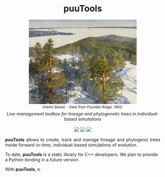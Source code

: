 <h1 align="center">puuTools</h1>
<p align="center">
<kbd>
<img src="pic.jpg" width=350>
</kbd>
<br/>
<sup>(Helmi Biese) - View from Pyynikki Ridge, 1900.</sup>
<br/>
<em>Live-management toolbox for lineage and phylogenetic trees in individual-based simulations</em>
<br/><br/>
<a href="https://github.com/charlesrocabert/Evo2Sim/releases/latest"><img src="https://img.shields.io/badge/version- 1.1.0-green.svg" /></a>&nbsp;<a href="https://github.com/charlesrocabert/Evo2Sim/releases/latest"><img src="https://img.shields.io/badge/build-passing-green.svg" /></a>&nbsp;<a href="https://www.gnu.org/licenses/gpl-3.0"><img src="https://img.shields.io/badge/license-GPL v3-blue.svg" /></a>
</p>

<p align="justify">
<strong>puuTools</strong> allows to create, track and manage lineage and phylogenic trees inside forward-in-time, individual-based simulations of evolution.

To date, <strong>puuTools</strong> is a static library for C++ developers. We plan to provide a Python-binding in a future version.

With <strong>puuTools</strong>, e.
</p>

